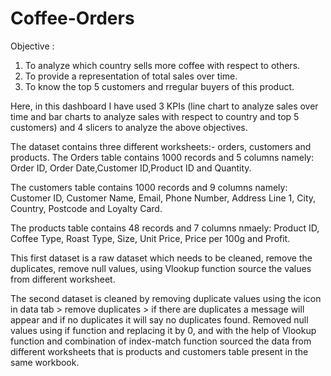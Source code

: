 # Coffee-Orders
Objective : 
1. To analyze which country sells more coffee with respect to others.
2. To provide a representation of total sales over time.
3. To know the top 5 customers and rregular buyers of this product.

Here, in this dashboard I have used 3 KPIs (line chart to analyze sales over time and bar charts to analyze sales with respect to country and top 5 customers) and 4 slicers to analyze the above objectives. 

The dataset contains three different worksheets:- orders, customers and products. 
The Orders table contains 1000 records and 5 columns namely: Order ID, Order Date,Customer ID,Product ID and Quantity.

The customers table contains 1000 records and 9 columns namely: Customer ID, Customer Name, Email, Phone Number, Address Line 1, City, Country, Postcode and Loyalty Card.

The products table contains 48 records and 7 columns nmaely: Product ID, Coffee Type, Roast Type, Size, Unit Price, Price per 100g and Profit.

This first dataset is a raw dataset which needs to be cleaned, remove the duplicates, remove null values, using Vlookup function source the values from different worksheet.

The second dataset is cleaned by removing duplicate values using the icon in data tab > remove duplicates > if there are duplicates a message will appear and if no duplicates it will say no duplicates found.
Removed null values using if function and replacing it by 0, and with the help of Vlookup function and combination of index-match function sourced the data from different worksheets that is products and customers table present in the same workbook.
